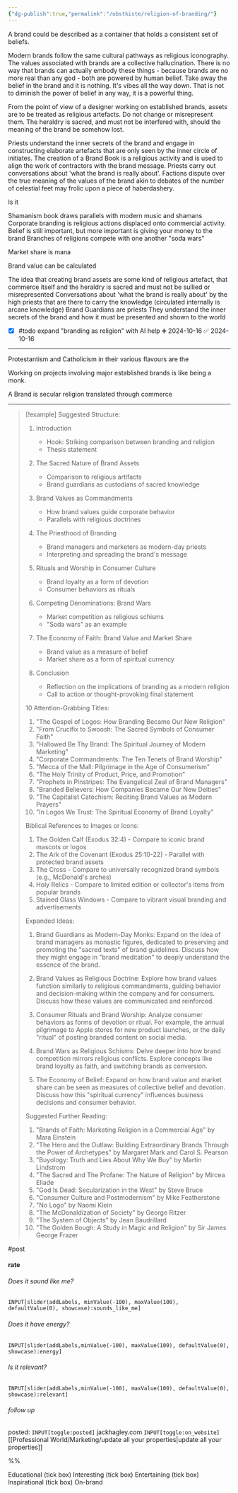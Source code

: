 ```yaml
---
{"dg-publish":true,"permalink":"/obstkiste/religion-of-branding/"}
---
```


A brand could be described as a container that holds a consistent set of beliefs. 

Modern brands follow the same cultural pathways as religious iconography. The values associated with brands are a collective hallucination. There is no way that brands can actually embody these things - because brands are no more real than any god - both are powered by human belief. Take away the belief in the brand and it is nothing. It's vibes all the way down.
That is not to diminish the power of belief in any way, it is a powerful thing.

From the point of view of a designer working on established brands, assets are to be treated as religious artefacts. 
Do not change or misrepresent them. The heraldry is sacred, and must not be interfered with, should the meaning of the brand be somehow lost.

Priests understand the inner secrets of the brand and engage in constructing elaborate artefacts that are only seen by the inner circle of initiates. The creation of a Brand Book is a religious activity and is used to align the work of contractors with the brand message.
Priests carry out conversations about 'what the brand is really about'. Factions dispute over the true meaning of the values of the brand akin to debates of the number of celestial feet may frolic upon a piece of haberdashery. 



Is it 

Shamanism book draws parallels with modern music and shamans
Corporate branding is religious actions displaced onto commercial activity. 
Belief is still important, but more important is giving your money to the brand
Branches of religions compete with one another "soda wars" 

Market share is mana

Brand value can be calculated 



The idea that creating brand assets are some kind of religious artefact, that commerce itself and the heraldry is sacred and must not be sullied or misrepresented
Conversations about 'what the brand is really about' by the high priests that are there to carry the knowledge (circulated internally is arcane knowledge)
Brand Guardians are priests
They understand the inner secrets of the brand and how it must be presented and shown to the world

- [x] #todo expand "branding as religion" with AI help ➕ 2024-10-16 ✅ 2024-10-16



---



Protestantism and Catholicism in their various flavours are the 

Working on projects involving major established brands is like being a monk.

A Brand is secular religion translated through commerce


---


> [!example]
> Suggested Structure:
> 
> 1. Introduction
>    - Hook: Striking comparison between branding and religion
>    - Thesis statement
> 
> 2. The Sacred Nature of Brand Assets
>    - Comparison to religious artifacts
>    - Brand guardians as custodians of sacred knowledge
> 
> 3. Brand Values as Commandments
>    - How brand values guide corporate behavior
>    - Parallels with religious doctrines
> 
> 4. The Priesthood of Branding
>    - Brand managers and marketers as modern-day priests
>    - Interpreting and spreading the brand's message
> 
> 5. Rituals and Worship in Consumer Culture
>    - Brand loyalty as a form of devotion
>    - Consumer behaviors as rituals
> 
> 6. Competing Denominations: Brand Wars
>    - Market competition as religious schisms
>    - "Soda wars" as an example
> 
> 7. The Economy of Faith: Brand Value and Market Share
>    - Brand value as a measure of belief
>    - Market share as a form of spiritual currency
> 
> 8. Conclusion
>    - Reflection on the implications of branding as a modern religion
>    - Call to action or thought-provoking final statement
> 
> 10 Attention-Grabbing Titles:
> 
> 1. "The Gospel of Logos: How Branding Became Our New Religion"
> 2. "From Crucifix to Swoosh: The Sacred Symbols of Consumer Faith"
> 3. "Hallowed Be Thy Brand: The Spiritual Journey of Modern Marketing"
> 4. "Corporate Commandments: The Ten Tenets of Brand Worship"
> 5. "Mecca of the Mall: Pilgrimage in the Age of Consumerism"
> 6. "The Holy Trinity of Product, Price, and Promotion"
> 7. "Prophets in Pinstripes: The Evangelical Zeal of Brand Managers"
> 8. "Branded Believers: How Companies Became Our New Deities"
> 9. "The Capitalist Catechism: Reciting Brand Values as Modern Prayers"
> 10. "In Logos We Trust: The Spiritual Economy of Brand Loyalty"
> 
> Biblical References to Images or Icons:
> 
> 1. The Golden Calf (Exodus 32:4) - Compare to iconic brand mascots or logos
> 2. The Ark of the Covenant (Exodus 25:10-22) - Parallel with protected brand assets
> 3. The Cross - Compare to universally recognized brand symbols (e.g., McDonald's arches)
> 4. Holy Relics - Compare to limited edition or collector's items from popular brands
> 5. Stained Glass Windows - Compare to vibrant visual branding and advertisements
> 
> Expanded Ideas:
> 
> 1. Brand Guardians as Modern-Day Monks:
>    Expand on the idea of brand managers as monastic figures, dedicated to preserving and promoting the "sacred texts" of brand guidelines. Discuss how they might engage in "brand meditation" to deeply understand the essence of the brand.
> 
> 2. Brand Values as Religious Doctrine:
>    Explore how brand values function similarly to religious commandments, guiding behavior and decision-making within the company and for consumers. Discuss how these values are communicated and reinforced.
> 
> 3. Consumer Rituals and Brand Worship:
>    Analyze consumer behaviors as forms of devotion or ritual. For example, the annual pilgrimage to Apple stores for new product launches, or the daily "ritual" of posting branded content on social media.
> 
> 4. Brand Wars as Religious Schisms:
>    Delve deeper into how brand competition mirrors religious conflicts. Explore concepts like brand loyalty as faith, and switching brands as conversion.
> 
> 5. The Economy of Belief:
>    Expand on how brand value and market share can be seen as measures of collective belief and devotion. Discuss how this "spiritual currency" influences business decisions and consumer behavior.
> 
> Suggested Further Reading:
> 
> 1. "Brands of Faith: Marketing Religion in a Commercial Age" by Mara Einstein
> 2. "The Hero and the Outlaw: Building Extraordinary Brands Through the Power of Archetypes" by Margaret Mark and Carol S. Pearson
> 3. "Buyology: Truth and Lies About Why We Buy" by Martin Lindstrom
> 4. "The Sacred and The Profane: The Nature of Religion" by Mircea Eliade
> 5. "God Is Dead: Secularization in the West" by Steve Bruce
> 6. "Consumer Culture and Postmodernism" by Mike Featherstone
> 7. "No Logo" by Naomi Klein
> 8. "The McDonaldization of Society" by George Ritzer
> 9. "The System of Objects" by Jean Baudrillard
> 10. "The Golden Bough: A Study in Magic and Religion" by Sir James George Frazer





#post 
#### rate
###### Does it sound like me?
`INPUT[slider(addLabels, minValue(-100), maxValue(100), defaultValue(0), showcase):sounds_like_me]`
###### Does it have energy?
`INPUT[slider(addLabels,minValue(-100), maxValue(100), defaultValue(0), showcase):energy]`
###### Is it relevant?
`INPUT[slider(addLabels,minValue(-100), maxValue(100), defaultValue(0), showcase):relevant]`

###### follow up
posted: `INPUT[toggle:posted]`
jackhagley.com `INPUT[toggle:on_website]`
[[Professional World/Marketing/update all your properties\|update all your properties]]

%%

Educational
(tick box)
Interesting
(tick box)
Entertaining
(tick box)
Inspirational
(tick box)
On-brand